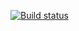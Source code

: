 [![Build status](https://dev.azure.com/SherwinOrg/MovieShop/_apis/build/status/MovieShop-ASP.NET%20Core-CI)](https://vsrm.dev.azure.com/SherwinOrg/_apis/public/Release/badge/66bdf8e4-9554-40bb-8405-0f67ce88ff04/1/1)
